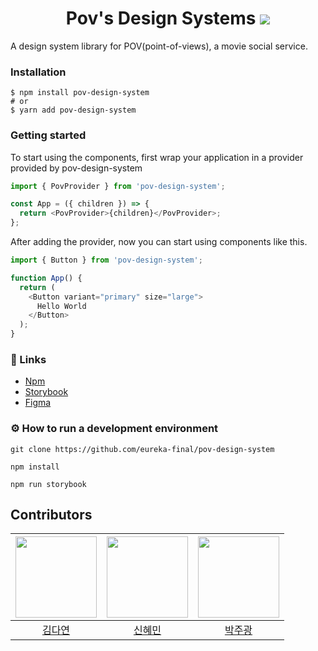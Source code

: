 <h1 align="center">
  Pov's Design Systems

<img src="https://avatars.githubusercontent.com/u/188281883?s=200&v=4" />
</h1>

A design system library for POV(point-of-views), a movie social service.

### Installation

```
$ npm install pov-design-system
# or
$ yarn add pov-design-system
```

### Getting started

To start using the components, first wrap your application in a provider provided by pov-design-system

```javascript
import { PovProvider } from 'pov-design-system';

const App = ({ children }) => {
  return <PovProvider>{children}</PovProvider>;
};
```

After adding the provider, now you can start using components like this.

```javascript
import { Button } from 'pov-design-system';

function App() {
  return (
    <Button variant="primary" size="large">
      Hello World
    </Button>
  );
}
```

### 🔗 Links

- [Npm](https://www.npmjs.com/package/pov-design-system?activeTab=readme)
- [Storybook](https://673c240da97b5391fe1cbe2f-fbjxofsmye.chromatic.com/?path=/docs/design-token-colors--docs)
- [Figma](https://www.figma.com/design/LPgTWB5ycZKHceP9pQDOmo/UI?node-id=1-3&p=f&t=BbfhZpNGue66bAxv-0)

### ⚙️ How to run a development environment

```
git clone https://github.com/eureka-final/pov-design-system
```

```
npm install
```

```
npm run storybook
```

## Contributors

| <img src="https://avatars.githubusercontent.com/u/93921784?v=4" width="130" height="130"> | <img src ="https://avatars.githubusercontent.com/u/44727850?v=4" width="130" height="130"> | <img src ="https://avatars.githubusercontent.com/u/90168987?v=4" width="130" height="130"> |
| :---------------------------------------------------------------------------------------: | :----------------------------------------------------------------------------------------: | :-----------------------------------------------------------------------------------------: |
|                         [김다연](https://github.com/dyeon-dev)                         |                          [신혜민](https://github.com/shinhm1)                          |                             [박주광](https://github.com/jugpark)                             |
